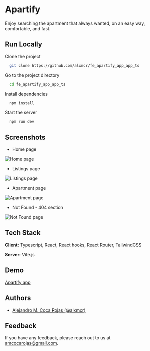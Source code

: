 
# Apartify

Enjoy searching the apartment that always wanted, on an easy way, comfortable, and fast.


## Run Locally

Clone the project

```bash
  git clone https://github.com/alxmcr/fe_apartify_app_app_ts
```

Go to the project directory

```bash
  cd fe_apartify_app_app_ts
```

Install dependencies

```bash
  npm install
```

Start the server

```bash
  npm run dev
```


## Screenshots

- Home page

![Home page](https://apartify-app.netlify.com/screenshots/apartify-home-page.png)

- Listings page

![Listings page](https://apartify-app.netlify.com/screenshots/apartify-listings-page.png)

- Apartment page

![Apartment page](https://apartify-app.netlify.com/screenshots/apartify-apartment-page.png)

- Not Found - 404 section

![Not Found page](https://apartify-app.netlify.com/screenshots/apartify-notfound-page.png)




## Tech Stack

**Client:** Typescript, React, React hooks, React Router, TailwindCSS

**Server:** Vite.js


## Demo

[Apartify app](https://apartify-app.netlify.app/)


## Authors

- [Alejandro M. Coca Rojas (@alxmcr)](https://www.github.com/alxmcr)


## Feedback

If you have any feedback, please reach out to us at amcocarojas@gmail.com.

